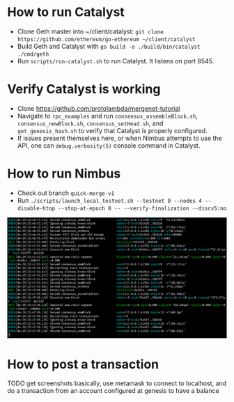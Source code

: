 # How to run Catalyst

- Clone Geth master into ~/client/catalyst: `git clone https://github.com/ethereum/go-ethereum ~/client/catalyst`
- Build Geth and Catalyst with `go build -o ./build/bin/catalyst ./cmd/geth`
- Run `scripts/run-catalyst.sh` to run Catalyst. It listens on port 8545.

# Verify Catalyst is working

- Clone https://github.com/protolambda/mergenet-tutorial
- Navigate to `rpc_examples` and run `consensus_assembleBlock.sh`, `consensus_newBlock.sh`, `consensus_setHead.sh`, and `
get_genesis_hash.sh` to verify that Catalyst is properly configured.
- If issues present themselves here, or when Nimbus attempts to use the API, one can `debug.verbosity(5)` console command in Catalyst.

# How to run Nimbus

- Check out branch `quick-merge-v1`
- Run `./scripts/launch_local_testnet.sh --testnet 0 --nodes 4 --disable-htop --stop-at-epoch 8 -- --verify-finalization --discv5:no`

![./rayonism_catalyst_logs.png](./rayonism_catalyst_logs.png)

# How to post a transaction

TODO get screenshots
basically, use metamask to connect to localhost, and do a transaction from an account configured at genesis to have a balance
